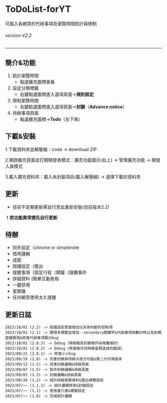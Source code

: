 # ToDoList-forYT
 可插入各網頁的代辦事項及瀏覽時間統計與限制
###### *version-V2.2* 
---
## 簡介&功能

1. 統計瀏覽時間
    - 點選擴充圖標查看 
2. 設定分類標籤
    - 右鍵點選圖標進入選項頁面->**規則設定**
3. 限制瀏覽時間
    - 右鍵點選圖標進入選項頁面->**封鎖**（**Advance notice**）
4. 待辦事項頁面
    - 點選擴充圖標->**Todo**（左下角）
## 下載&安裝
1.下載資料夾並解壓縮：code -> download ZIP 

2.開啟擴充頁面並打開開發者模式：擴充功能圖示(右上) -> 管理擴充功能 -> 開發人員模式

3.載入擃充資料夾：載入未封裝項目(載入解壓縮) -> 選擇下載的資料夾

## 更新
- 目前不定期更新需自行至此重新安裝(目前版本2.2)

**__！若功能異常請先自行更新__**

## 待辦
- 同步設定（chrome or simplenote
- 借用邏輯
- 成就
- 阻擋設定（匯出
- 提醒事項（固定行程（鬧鐘（隨機事件
- 詳細資料 (簡單互動表格
- 一鍵禁用
- 星期幾
- 任何網頁使用太久提醒

## 更新日誌
    2023/10/01 (2.2) -> 阻擋設定頁面增加以天為判斷的控制項
    2023/10/01 (2.1) -> 實現多標籤並增加--secondary關鍵字&代辦事項倒數計時以及到期提醒實現&修復代辦事項顯示bug
    2023/10/01 (2.0.3) -> Debug（兩相衝突封鎖條件採用嚴格的）
    2023/10/01 (2.0.2) -> Debug（修復換月同時換星期造成的錯誤）
    2023/09/21 (2.0.1) -> 修復小小bug
    2023/09/19 (2.0) -> 完善封鎖與待辦大部分功能&第二代可用版本
    2023/09/12 (1.5) -> 改善封鎖邏輯&待辦頁面
    2023/09/07 (1.5) -> 製作封鎖邏輯&待辦頁面
    2023/09/03 (1.3) -> 封鎖邏輯&待辦頁面
    2023/08/20 (1.2) -> 統計詳細瀏覽資料&匯出標籤設定
    2023/07/~~ (1.1.1) -> 統計邏輯修改&封鎖設定
    2023/07/~~ (1.1) -> 使用者介面&標籤設定
    2023/07/~~ (1.0) -> 完成統計邏輯
    
